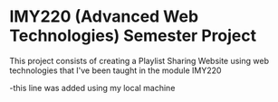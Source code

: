 # IMY220 (Advanced Web Technologies) Semester Project
This project consists of creating a Playlist Sharing Website using web technologies that I've been taught in the module IMY220

-this line was added using my local machine
